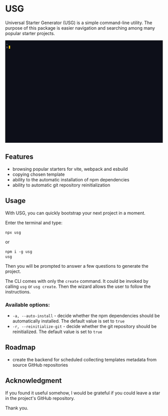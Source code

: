 # USG

Universal Starter Generator (USG) is a simple command-line utility.
The purpose of this package is easier navigation and searching among many popular starter projects.

![usg demo](https://raw.githubusercontent.com/kbysiec/usg/master/.github/images/demo_usg.gif)

## Features
- browsing popular starters for vite, webpack and esbuild
- copying chosen template
- ability to the automatic installation of npm dependencies
- ability to automatic git repository reinitialization

## Usage

With USG, you can quickly bootstrap your next project in a moment.

Enter the terminal and type:

```
npx usg
```

or

```
npm i -g usg
usg
```

Then you will be prompted to answer a few questions to generate the project.

The CLI comes with only the `create` command. It could be invoked by calling `usg` or `usg create`. Then the wizard allows the user to follow the instructions.

### Available options:
- `-a, --auto-install` - decide whether the npm dependencies should be automatically installed. The default value is set to `true`
- `-r, --reinitialize-git` - decide whether the git repository should be reinitialized. The default value is set to `true`

## Roadmap
- create the backend for scheduled collecting templates metadata from source GitHub repositories

## Acknowledgment

If you found it useful somehow, I would be grateful if you could leave a star in the project's GitHub repository.

Thank you.
